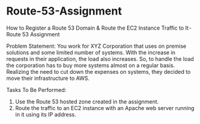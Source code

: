 # Route-53-Assignment
How to Register a Route 53 Domain &amp; Route the EC2 Instance Traffic to It - Route 53 Assignment

Problem Statement: 
You work for XYZ Corporation that uses on premise solutions and some limited number of systems. With the increase in requests in their application, the load also increases. So, to handle the load the corporation has to buy more systems almost on a regular basis. Realizing the need to cut down the expenses on systems, they decided to move their infrastructure to AWS. 

Tasks To Be Performed: 
1. Use the Route 53 hosted zone created in the assignment. 
2. Route the traffic to an EC2 instance with an Apache web server running in it using its IP address.
